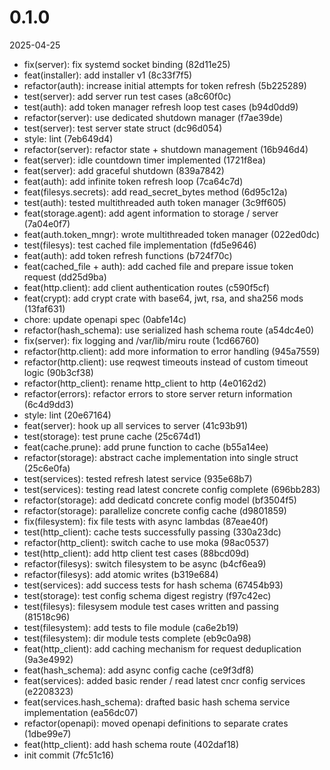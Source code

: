 
0.1.0
=============
2025-04-25

* fix(server): fix systemd socket binding (82d11e25)
* feat(installer): add installer v1 (8c33f7f5)
* refactor(auth): increase initial attempts for token refresh (5b225289)
* test(server): add server run test cases (a8c60f0c)
* test(auth): add token manager refresh loop test cases (b94d0dd9)
* refactor(server): use dedicated shutdown manager (f7ae39de)
* test(server): test server state struct (dc96d054)
* style: lint (7eb649d4)
* refactor(server): refactor state + shutdown management (16b946d4)
* feat(server): idle countdown timer implemented (1721f8ea)
* feat(server): add graceful shutdown (839a7842)
* feat(auth): add infinite token refresh loop (7ca64c7d)
* feat(filesys.secrets): add read_secret_bytes method (6d95c12a)
* test(auth): tested multithreaded auth token manager (3c9ff605)
* feat(storage.agent): add agent information to storage / server (7a04e0f7)
* feat(auth.token_mngr): wrote multithreaded token manager (022ed0dc)
* test(filesys): test cached file implementation (fd5e9646)
* feat(auth): add token refresh functions (b724f70c)
* feat(cached_file + auth): add cached file and prepare issue token request (dd25d9ba)
* feat(http.client): add client authentication routes (c590f5cf)
* feat(crypt): add crypt crate with base64, jwt, rsa, and sha256 mods (13faf631)
* chore: update openapi spec (0abfe14c)
* refactor(hash_schema): use serialized hash schema route (a54dc4e0)
* fix(server): fix logging and /var/lib/miru route (1cd66760)
* refactor(http.client): add more information to error handling (945a7559)
* refactor(http.client): use reqwest timeouts instead of custom timeout logic (90b3cf38)
* refactor(http_client): rename http_client to http (4e0162d2)
* refactor(errors): refactor errors to store server return information (6c4d9dd3)
* style: lint (20e67164)
* feat(server): hook up all services to server (41c93b91)
* test(storage): test prune cache (25c674d1)
* feat(cache.prune): add prune function to cache (b55a14ee)
* refactor(storage): abstract cache implementation into single struct (25c6e0fa)
* test(services): tested refresh latest service (935e68b7)
* test(services): testing read latest concrete config complete (696bb283)
* refactor(storage): add dedicatd concrete config model (bf3504f5)
* refactor(storage): parallelize concrete config cache (d9801859)
* fix(filesystem): fix file tests with async lambdas (87eae40f)
* test(http_client): cache tests successfully passing (330a23dc)
* refactor(http_client): switch cache to use moka (98ac0537)
* test(http_client): add http client test cases (88bcd09d)
* refactor(filesys): switch filesystem to be async (b4cf6ea9)
* refactor(filesys): add atomic writes (b319e684)
* test(services): add success tests for hash schema (67454b93)
* test(storage): test config schema digest registry (f97c42ec)
* test(filesys): filesysem module test cases written and passing (81518c96)
* test(filesystem): add tests to file module (ca6e2b19)
* test(filesystem): dir module tests complete (eb9c0a98)
* feat(http_client): add caching mechanism for request deduplication (9a3e4992)
* feat(hash_schema): add async config cache (ce9f3df8)
* feat(services): added basic render / read latest cncr config services (e2208323)
* feat(services.hash_schema): drafted basic hash schema service implementation (ea56dc07)
* refactor(openapi): moved openapi definitions to separate crates (1dbe99e7)
* feat(http_client): add hash schema route (402daf18)
* init commit (7fc51c16)


